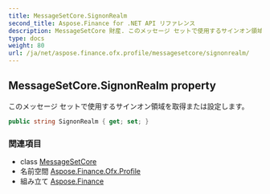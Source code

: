 ```yaml
---
title: MessageSetCore.SignonRealm
second_title: Aspose.Finance for .NET API リファレンス
description: MessageSetCore 財産. このメッセージ セットで使用するサインオン領域を取得または設定します
type: docs
weight: 80
url: /ja/net/aspose.finance.ofx.profile/messagesetcore/signonrealm/
---
```

## MessageSetCore.SignonRealm property

このメッセージ セットで使用するサインオン領域を取得または設定します。

```csharp
public string SignonRealm { get; set; }
```

### 関連項目

* class [MessageSetCore](../)
* 名前空間 [Aspose.Finance.Ofx.Profile](../../messagesetcore/)
* 組み立て [Aspose.Finance](../../../)


